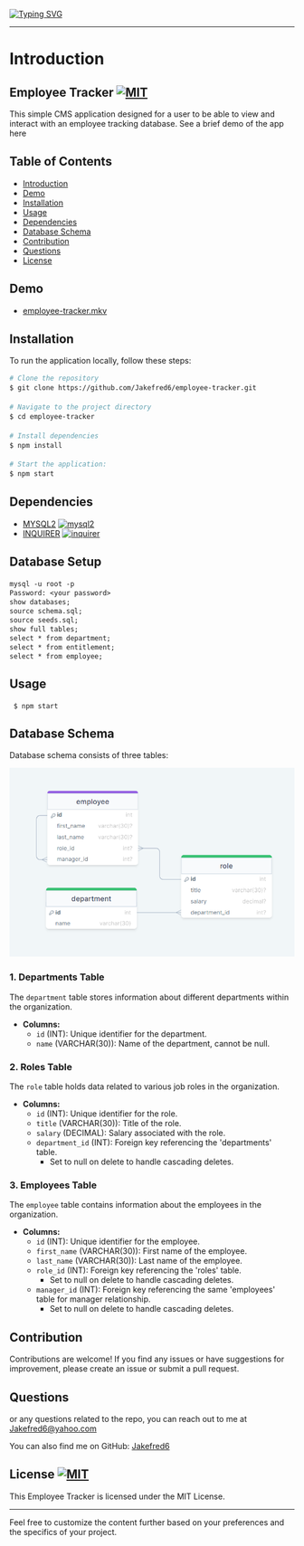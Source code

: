 
[![Typing SVG](https://readme-typing-svg.demolab.com?font=Fira+Code&weight=700&size=24&duration=2000&pause=1000&width=435&lines=++Welcom+To+My+Project+;Employee+Tracker)](https://git.io/typing-svg)  

---
# Introduction

## Employee Tracker [![MIT](https://img.shields.io/badge/License-MIT-blue)](#license)

This simple CMS application designed for a user to be able to view and interact with an employee tracking database. See a brief demo of the app here

## Table of Contents

- [Introduction](#introduction)
- [Demo](#demo)
- [Installation](#installation)
- [Usage](#usage)
- [Dependencies](#dependencies)
- [Database Schema](#database-schema)
- [Contribution](#contribution)
- [Questions](#questions)
- [License](#license)

## Demo
- [employee-tracker.mkv](https://github.com/Jakefred6/employee-tracker/demo/employee-tracker.mkv)


## Installation

To run the application locally, follow these steps:

```bash
# Clone the repository
$ git clone https://github.com/Jakefred6/employee-tracker.git

# Navigate to the project directory
$ cd employee-tracker

# Install dependencies
$ npm install

# Start the application:
$ npm start
```

## Dependencies

- [MYSQL2](https://www.npmjs.com/package/mysql2)  [![mysql2](https://img.shields.io/npm/v/mysql2)](https://www.npmjs.com/package/mysql2)
- [INQUIRER](https://www.npmjs.com/package/inquirer) [![inquirer](https://img.shields.io/npm/v/inquirer)](https://www.npmjs.com/package/inquirer)



## Database Setup
```
mysql -u root -p
Password: <your password>
show databases;
source schema.sql;
source seeds.sql;
show full tables;
select * from department;
select * from entitlement;
select * from employee;
```

## Usage
```
 $ npm start
```

## Database Schema

Database schema consists of three tables:

![](demo/schema.png)

### 1. Departments Table

The `department` table stores information about different departments within the organization.

- **Columns:**
  - `id` (INT): Unique identifier for the department.
  - `name` (VARCHAR(30)): Name of the department, cannot be null.

### 2. Roles Table

The `role` table holds data related to various job roles in the organization.

- **Columns:**
  - `id` (INT): Unique identifier for the role.
  - `title` (VARCHAR(30)): Title of the role.
  - `salary` (DECIMAL): Salary associated with the role.
  - `department_id` (INT): Foreign key referencing the 'departments' table.
    - Set to null on delete to handle cascading deletes.

### 3. Employees Table

The `employee` table contains information about the employees in the organization.

- **Columns:**
  - `id` (INT): Unique identifier for the employee.
  - `first_name` (VARCHAR(30)): First name of the employee.
  - `last_name` (VARCHAR(30)): Last name of the employee.
  - `role_id` (INT): Foreign key referencing the 'roles' table.
    - Set to null on delete to handle cascading deletes.
  - `manager_id` (INT): Foreign key referencing the same 'employees' table for manager relationship.
    - Set to null on delete to handle cascading deletes.

## Contribution
Contributions are welcome! If you find any issues or have suggestions for improvement, please create an issue or submit a pull request.


## Questions
or any questions related to the repo, you can reach out to me at [Jakefred6@yahoo.com](mailto:Jakefred6@yahoo.com)

You can also find me on GitHub: [Jakefred6](https://github.com/Jakefred6/)

## License [![MIT](https://img.shields.io/badge/License-MIT-blue)](#license)
This Employee Tracker is licensed under the MIT License.

---
Feel free to customize the content further based on your preferences and the specifics of your project.
